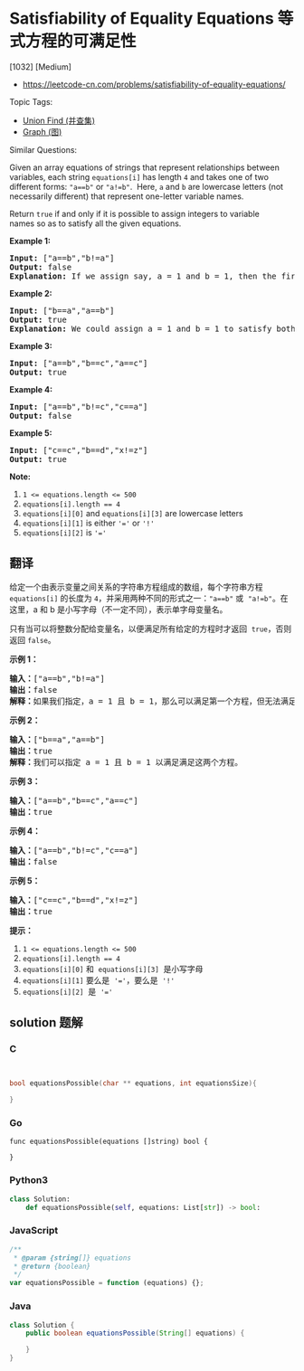 # Satisfiability of Equality Equations 等式方程的可满足性

[1032] [Medium]

- https://leetcode-cn.com/problems/satisfiability-of-equality-equations/

Topic Tags:

- [Union Find (并查集)](https://leetcode-cn.com/tag/union-find/)
- [Graph (图)](https://leetcode-cn.com/tag/graph/)

Similar Questions:

Given an array equations of strings that represent relationships between variables, each string `equations[i]` has length `4` and takes one of two different forms: `"a==b"` or `"a!=b"`.  Here, `a` and `b` are lowercase letters (not necessarily different) that represent one-letter variable names.

Return `true` if and only if it is possible to assign integers to variable names so as to satisfy all the given equations.

**Example 1:**

<pre><strong>Input: </strong><span id="example-input-1-1">["a==b","b!=a"]</span>
<strong>Output: </strong><span id="example-output-1">false</span>
<strong>Explanation: </strong>If we assign say, a = 1 and b = 1, then the first equation is satisfied, but not the second.  There is no way to assign the variables to satisfy both equations.
</pre>

**Example 2:**

<pre><strong>Input: </strong><span id="example-input-2-1">["b==a","a==b"]</span>
<strong>Output: </strong><span id="example-output-2">true</span>
<strong>Explanation: </strong>We could assign a = 1 and b = 1 to satisfy both equations.
</pre>

**Example 3:**

<pre><strong>Input: </strong><span id="example-input-3-1">["a==b","b==c","a==c"]</span>
<strong>Output: </strong><span id="example-output-3">true</span>
</pre>

**Example 4:**

<pre><strong>Input: </strong><span id="example-input-4-1">["a==b","b!=c","c==a"]</span>
<strong>Output: </strong><span id="example-output-4">false</span>
</pre>

**Example 5:**

<pre><strong>Input: </strong><span id="example-input-5-1">["c==c","b==d","x!=z"]</span>
<strong>Output: </strong><span id="example-output-5">true</span>
</pre>

**Note:**

1.  `1 <= equations.length <= 500`
2.  `equations[i].length == 4`
3.  `equations[i][0]` and `equations[i][3]` are lowercase letters
4.  `equations[i][1]` is either `'='` or `'!'`
5.  `equations[i][2]` is `'='`

## 翻译

给定一个由表示变量之间关系的字符串方程组成的数组，每个字符串方程 `equations[i]` 的长度为 `4`，并采用两种不同的形式之一：`"a==b"` 或  `"a!=b"`。在这里，a 和 b 是小写字母（不一定不同），表示单字母变量名。

只有当可以将整数分配给变量名，以便满足所有给定的方程时才返回  `true`，否则返回 `false`。

**示例 1：**

<pre><strong>输入：</strong>["a==b","b!=a"]
<strong>输出：</strong>false
<strong>解释：</strong>如果我们指定，a = 1 且 b = 1，那么可以满足第一个方程，但无法满足第二个方程。没有办法分配变量同时满足这两个方程。
</pre>

**示例 2：**

<pre><strong>输入：</strong>["b==a","a==b"]
<strong>输出：</strong>true
<strong>解释：</strong>我们可以指定 a = 1 且 b = 1 以满足满足这两个方程。
</pre>

**示例 3：**

<pre><strong>输入：</strong>["a==b","b==c","a==c"]
<strong>输出：</strong>true
</pre>

**示例 4：**

<pre><strong>输入：</strong>["a==b","b!=c","c==a"]
<strong>输出：</strong>false
</pre>

**示例 5：**

<pre><strong>输入：</strong>["c==c","b==d","x!=z"]
<strong>输出：</strong>true
</pre>

**提示：**

1.  `1 <= equations.length <= 500`
2.  `equations[i].length == 4`
3.  `equations[i][0]` 和  `equations[i][3]`  是小写字母
4.  `equations[i][1]` 要么是  `'='`，要么是  `'!'`
5.  `equations[i][2]`  是  `'='`

## solution 题解

### C

```c


bool equationsPossible(char ** equations, int equationsSize){

}


```

### Go

```golang
func equationsPossible(equations []string) bool {

}
```

### Python3

```python
class Solution:
    def equationsPossible(self, equations: List[str]) -> bool:

```

### JavaScript

```javascript
/**
 * @param {string[]} equations
 * @return {boolean}
 */
var equationsPossible = function (equations) {};
```

### Java

```java
class Solution {
    public boolean equationsPossible(String[] equations) {

    }
}
```
